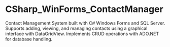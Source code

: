 # CSharp_WinForms_ContactManager
Contact Management System built with C# Windows Forms and SQL Server. Supports adding, viewing, and managing contacts using a graphical interface with DataGridView. Implements CRUD operations with ADO.NET for database handling.
